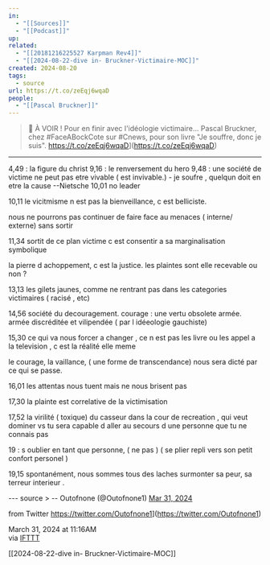 ```yaml
---
in:
  - "[[Sources]]"
  - "[[Podcast]]"
up: 
related:
  - "[[20181216225527 Karpman Rev4]]"
  - "[[2024-08-22-dive in- Bruckner-Victimaire-MOC]]"
created: 2024-08-20
tags:
  - source
url: https://t.co/zeEqj6wqaD
people:
  - "[[Pascal Bruckner]]"
---
```




> 🔴 À VOIR ! Pour en finir avec l'idéologie victimaire... Pascal Bruckner, chez #FaceABockCote sur #Cnews, pour son livre "Je souffre, donc je suis". <https://t.co/zeEqj6wqaD>](https://t.co/zeEqj6wqaD)
> 

---
4,49 : la figure du christ
9,16 :  le renversement du hero 
9,48 :  une société de victime ne peut pas etre vivable ( est invivable.)
	- je soufre , quelqun doit en etre la cause --Nietsche
10,01 no leader

10,11 le vicitmisme n est pas la bienveillance, c est belliciste.

nous ne pourrons pas continuer de faire face au menaces ( interne/ externe) 
sans sortir

11,34 sortit de ce plan victime c est consentir a sa marginalisation symbolique

la pierre d achoppement, c est la justice. les plaintes sont elle recevable ou non ?

13,13 les gilets jaunes, comme ne rentrant pas dans les categories victimaires ( racisé , etc) 

14,56 société du decouragement. 
courage : une vertu obsolete 
armée. armée discréditée et vilipendée ( par l idéeologie gauchiste) 

15,30 ce qui va nous forcer a changer , ce n est pas les livre ou les appel a la television , c est la réalité elle meme

le courage, la vaillance, ( une forme de transcendance) nous sera dicté par ce qui se passe.

16,01 les attentas nous tuent mais ne nous brisent pas 

17,30 la plainte est correlative de la victimisation

17,52 la virilité ( toxique) du casseur dans la cour de recreation , qui veut dominer
vs
tu sera capable d aller au secours d une personne que tu ne connais pas 

19 : s oublier en tant que personne, 
( ne pas ) 
( se plier  repli vers son petit confort personel ) 

19,15 spontanément, nous sommes tous des laches 
surmonter sa peur, sa terreur interieur .



--- source > -- Outofnone (@Outofnone1) [Mar 31, 2024](https://twitter.com/Outofnone1/status/1774395427946672280)

  
from Twitter <https://twitter.com/Outofnone1>](https://twitter.com/Outofnone1)  
  
March 31, 2024 at 11:16AM  
via [IFTTT](https://ifttt.com/?ref=da&site=gmail)



[[2024-08-22-dive in- Bruckner-Victimaire-MOC]]

